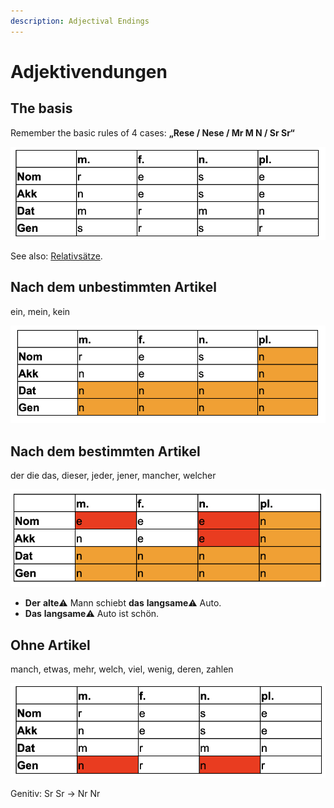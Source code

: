 ```yaml
---
description: Adjectival Endings
---
```


# Adjektivendungen

## The basis

Remember the basic rules of 4 cases: **„Rese / Nese / Mr M N / Sr Sr“**

![](../.gitbook/assets/image.png)

See also: [Relativsätze](../satzverbindungen/relativsaetze.md).

## Nach dem unbestimmten Artikel

ein, mein, kein

![](../.gitbook/assets/image%20%281%29.png)

## Nach dem bestimmten Artikel

der die das, dieser, jeder, jener, mancher, welcher

![](../.gitbook/assets/image%20%282%29.png)

* **Der** **alte**⚠️ Mann schiebt **das** **langsame**⚠️ Auto.
* **Das** **langsame**⚠️ Auto ist schön.

## **Ohne Artikel**

manch, etwas, mehr, welch, viel, wenig, deren, zahlen

![](../.gitbook/assets/image%20%283%29.png)

Genitiv: Sr Sr -&gt; Nr Nr

